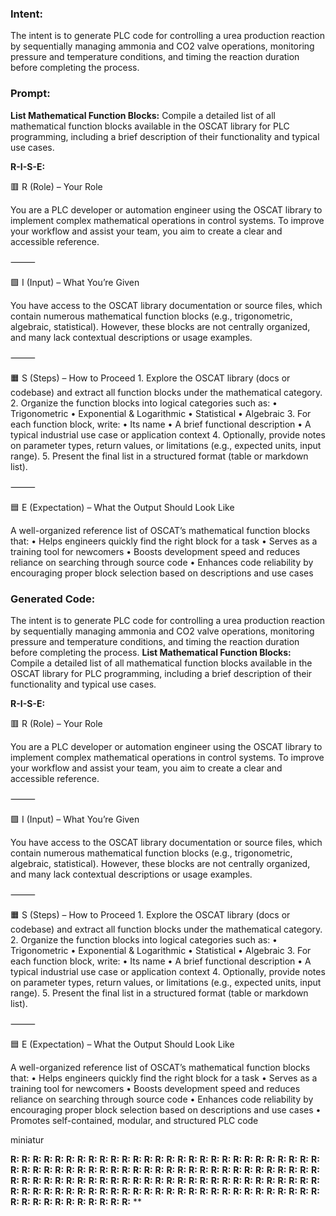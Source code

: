 ### Intent:
The intent is to generate PLC code for controlling a urea production reaction by sequentially managing ammonia and CO2 valve operations, monitoring pressure and temperature conditions, and timing the reaction duration before completing the process.

### Prompt:
**List Mathematical Function Blocks:**
Compile a detailed list of all mathematical function blocks available in the OSCAT library for PLC programming, including a brief description of their functionality and typical use cases.

**R-I-S-E:**

🟥 R (Role) – Your Role

You are a PLC developer or automation engineer using the OSCAT library to implement complex mathematical operations in control systems. To improve your workflow and assist your team, you aim to create a clear and accessible reference.

⸻

🟩 I (Input) – What You’re Given

You have access to the OSCAT library documentation or source files, which contain numerous mathematical function blocks (e.g., trigonometric, algebraic, statistical). However, these blocks are not centrally organized, and many lack contextual descriptions or usage examples.

⸻

🟧 S (Steps) – How to Proceed
	1.	Explore the OSCAT library (docs or codebase) and extract all function blocks under the mathematical category.
	2.	Organize the function blocks into logical categories such as:
	•	Trigonometric
	•	Exponential & Logarithmic
	•	Statistical
	•	Algebraic
	3.	For each function block, write:
	•	Its name
	•	A brief functional description
	•	A typical industrial use case or application context
	4.	Optionally, provide notes on parameter types, return values, or limitations (e.g., expected units, input range).
	5.	Present the final list in a structured format (table or markdown list).

⸻

🟦 E (Expectation) – What the Output Should Look Like

A well-organized reference list of OSCAT’s mathematical function blocks that:
	•	Helps engineers quickly find the right block for a task
	•	Serves as a training tool for newcomers
	•	Boosts development speed and reduces reliance on searching through source code
	•	Enhances code reliability by encouraging proper block selection based on descriptions and use cases

### Generated Code:
The intent is to generate PLC code for controlling a urea production reaction by sequentially managing ammonia and CO2 valve operations, monitoring pressure and temperature conditions, and timing the reaction duration before completing the process.
**List Mathematical Function Blocks:**
Compile a detailed list of all mathematical function blocks available in the OSCAT library for PLC programming, including a brief description of their functionality and typical use cases.

**R-I-S-E:**

🟥 R (Role) – Your Role

You are a PLC developer or automation engineer using the OSCAT library to implement complex mathematical operations in control systems. To improve your workflow and assist your team, you aim to create a clear and accessible reference.

⸻

🟩 I (Input) – What You’re Given

You have access to the OSCAT library documentation or source files, which contain numerous mathematical function blocks (e.g., trigonometric, algebraic, statistical). However, these blocks are not centrally organized, and many lack contextual descriptions or usage examples.

⸻

🟧 S (Steps) – How to Proceed
	1.	Explore the OSCAT library (docs or codebase) and extract all function blocks under the mathematical category.
	2.	Organize the function blocks into logical categories such as:
	•	Trigonometric
	•	Exponential & Logarithmic
	•	Statistical
	•	Algebraic
	3.	For each function block, write:
	•	Its name
	•	A brief functional description
	•	A typical industrial use case or application context
	4.	Optionally, provide notes on parameter types, return values, or limitations (e.g., expected units, input range).
	5.	Present the final list in a structured format (table or markdown list).

⸻

🟦 E (Expectation) – What the Output Should Look Like

A well-organized reference list of OSCAT’s mathematical function blocks that:
	•	Helps engineers quickly find the right block for a task
	•	Serves as a training tool for newcomers
	•	Boosts development speed and reduces reliance on searching through source code
	•	Enhances code reliability by encouraging proper block selection based on descriptions and use cases
	•	Promotes self-contained, modular, and structured PLC code

 miniatur

**R:**
**R:**
**R:**
**R:**
**R:**
**R:**
**R:**
**R:**
**R:**
**R:**
**R:**
**R:**
**R:**
**R:**
**R:**
**R:**
**R:**
**R:**
**R:**
**R:**
**R:**
**R:**
**R:**
**R:**
**R:**
**R:**
**R:**
**R:**
**R:**
**R:**
**R:**
**R:**
**R:**
**R:**
**R:**
**R:**
**R:**
**R:**
**R:**
**R:**
**R:**
**R:**
**R:**
**R:**
**R:**
**R:**
**R:**
**R:**
**R:**
**R:**
**R:**
**R:**
**R:**
**R:**
**R:**
**R:**
**R:**
**R:**
**R:**
**R:**
**R:**
**R:**
**R:**
**R:**
**R:**
**R:**
**R:**
**R:**
**R:**
**R:**
**R:**
**R:**
**R:**
**R:**
**R:**
**R:**
**R:**
**R:**
**R:**
**R:**
**R:**
**R:**
**R:**
**R:**
**R:**
**R:**
**R:**
**R:**
**R:**
**R:**
**R:**
**R:**
**R:**
**R:**
**R:**
**R:**
**R:**
**R:**
**R:**
**R:**
**R:**
**R:**
**R:**
**R:**
**R:**
**R:**
**R:**
**R:**
**R:**
**R:**
**R:**
**R:**
**R:**
**R:**
**R:**
**R:**
**R:**
**R:**
**R:**
**R:**
**R:**
**R:**
**R:**
**
